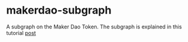 # makerdao-subgraph

A subgraph on the Maker Dao Token. The subgraph is explained in this tutorial  [post](https://dev.to/jamiescript/indexing-smart-contract-data-using-the-graph-protocol-4h95)
